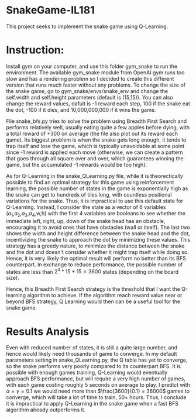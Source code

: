 # SnakeGame-IL181

This project seeks to implement the snake game using Q-Learning. 

# Instruction:

Install gym on your computer, and use this folder gym_snake to run the environment. The available gym_snake module from OpenAI gym runs too slow and has a rendering problem so I decided to create this different version that runs much faster without any problems. To change the size of the snake game, go to gym_snake/envs/snake_env and change the self.width and self.height parameters (default is (15,15)). You can also change the reward values, dafult is -1 reward each step, 100 if the snake eat the dot, -100 if it dies, and 10,000,000,000 if it wins the game.

File snake_bfs.py tries to solve the problem using Breadth First Search and performs relatively well, usually eating quite a few apples before dying, with a total reward of +300 on average (the file also plot out its reward each game). Its biggest problem is when the snake gets long enough, it tends to trap itself and lose the game, which is typically unavoidable at some point since -1 reward is applied each move (otherwise, we can create a pattern that goes through all square over and over, which guarantees winning the game, but the accumulated -1 rewards would be too high). 

As for Q-Learning in the snake_QLearning.py file, while it is theorectically possible to find an optimal strategy for this game using reinforcement learning, the possible number of states in the game is exponentially high as the snake can get to hundreds of tiles long, with countless positional variations for the snake. Thus, it is impractical to use this default state for Q-Learning. Instead, I consider the state as a vector of 6 variables ($a_1$,$a_2$,$a_3$,$a_4$,w,h) with the first 4 variables are booleans to see whether the immediate left, right, up, down of the snake head has an obstacle, encouraging it to avoid ones that have obstacles (wall or itself). The last two shows the width and height difference between the snake head and the dot, incentivizing the snake to approach the dot by minimizing these values. This strategy has a greedy nature, to minimize the distance between the snake and the dot and doesn't consider whether it might trap itself while doing so. Hence, it is very likely the optimal result will perform no better than its BFS counterpart. In exchange to reduce performance, the possible number of states are less than $2^4*15*15=3600$ states (depending on the board size). 

Hence, this Breadth First Search strategy is the threshold that I want the Q-learning algorithm to achieve. If the algorithm reach reward value near or beyond BFS strategy, Q Learning would then can be a useful tool for the snake game.  

# Results Analysis

Even with reduced number of states, it is still a quite large number, and hence would likely need thousands of game to converge. In my default parameters setting in snake_QLearning.py, the Q table has yet to converge, so the snake performs very poorly compared to its counterpart BFS. It is possible with enough games training, Q-Learning would eventually approach BFS performance, but will require a very high number of games, with each game costing roughly 5 seconds on average to play. I predict with $\alpha = \gamma = 0.1$ we would need more than $\frac{3600}{0.1} = 36000$ games to converge, which will take a lot of time to train, 50+ hours. Thus, I conclude it is impractical to apply Q-Learning in the snake game when a fast BFS algorithm already outperforms it.
